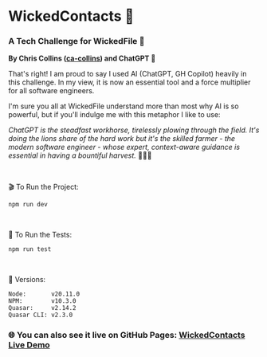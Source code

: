 # WickedContacts 🚀

### A Tech Challenge for WickedFile 🏁

**By Chris Collins ([ca-collins](https://github.com/ca-collins)) and ChatGPT 🤖**

That's right! I am proud to say I used AI (ChatGPT, GH Copilot) heavily in this challenge. In my view, it is now an essential tool and a force multiplier for all software engineers.

I'm sure you all at WickedFile understand more than most why AI is so powerful, but if you'll indulge me with this metaphor I like to use:

_ChatGPT is the steadfast workhorse, tirelessly plowing through the field. It's doing the lions share of the hard work but it's the skilled farmer - the modern software engineer - whose expert, context-aware guidance is essential in having a bountiful harvest._ 🚜🌾🌾

<br>

🎬 To Run the Project:

```
npm run dev
```

<br>

🧪 To Run the Tests:

```
npm run test
```

<br>

🔧 Versions:

```
Node:       v20.11.0
NPM:        v10.3.0
Quasar:     v2.14.2
Quasar CLI: v2.3.0
```

### 🌐 You can also see it live on GitHub Pages: [WickedContacts Live Demo](https://ca-collins.github.io/wicked-contacts)
